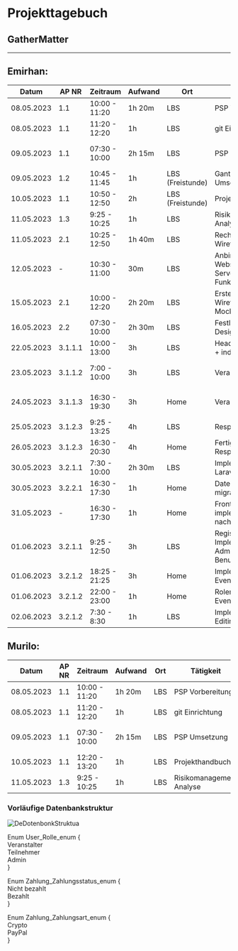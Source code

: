 # Projekttagebuch
## GatherMatter
---

## Emirhan:

Datum | AP NR | Zeitraum | Aufwand | Ort | Tätigkeit | Probleme | Quellen  
------|-------|----------|---------|-----|-----------|----------|--------
08.05.2023|1.1|10:00 - 11:20| 1h 20m | LBS | PSP Vorbereitung | - | -
08.05.2023|1.1|11:20 - 12:20| 1h | LBS | git Einrichtung | - | -
09.05.2023|1.1|07:30 - 10:00| 2h 15m | LBS | PSP Umsetzung | - | Diverses aus Eduvidual
09.05.2023|1.2|10:45 - 11:45| 1h | LBS (Freistunde) | Gantt-Chart Umsetzung | - | -
10.05.2023|1.1|10:50 - 12:50| 2h | LBS (Freistunde) | Projekthandbuch | - | -
11.05.2023|1.3|9:25 - 10:25| 1h | LBS | Risikomanagement Analyse | - | -
11.05.2023|2.1|10:25 - 12:50| 1h 40m | LBS | Recherche Wireframes/Mockups  | - | -
12.05.2023| - | 10:30 - 11:00 | 30m | LBS | Anbindung Webspace FTP Server + Funktionstest | - | -
15.05.2023|2.1| 10:00 - 12:20 | 2h 20m | LBS | Erstellen von Wireframes und Mockups | - | -
16.05.2023|2.2| 07:30 - 10:00 | 2h 30m | LBS | Festlegung des UI Design | - | -
22.05.2023|3.1.1.1| 10:00 - 13:00 | 3h | LBS | Header & Navigation + indexpage | - | -
23.05.2023|3.1.1.2| 7:00 - 10:00 | 3h | LBS | Veranstaltungskarten | - | Diverses aus Dokus
24.05.2023|3.1.1.3| 16:30 - 19:30 | 3h | Home | Veranstaltungsdetails | - | Diverses aus Dokus
25.05.2023|3.1.2.3| 9:25 - 13:25 | 4h | LBS | Responsivdesign | - | Bootstrap Dokus
26.05.2023|3.1.2.3| 16:30 - 20:30 | 4h | Home | Fertigstellung Responsivdesign | - | Bootstrap Dokus
30.05.2023|3.2.1.1| 7:30 - 10:00 | 2h 30m | LBS | Implementierung Laravel | - | Laravel Dokus
30.05.2023|3.2.2.1| 16:30 - 17:30 | 1h | Home | Datenbank migrationen (User)| - | Laravel Dokus
31.05.2023| - | 16:30 - 17:30 | 1h | Home | Frontend implementierung nach Laravel | - | -
01.06.2023|3.2.1.1| 9:25 - 12:50 | 3h | LBS | Register/Login + Implementierung Adminpanel für Benutzermangement  | - | Laravel Dokus
01.06.2023|3.2.1.2| 18:25 - 21:25 | 3h | Home | Implementierung Events | - | Laravel Dokus
01.06.2023|3.2.1.2| 22:00 - 23:00 | 1h | Home | Rolemangement für Events angepasst | - | Laravel Dokus
02.06.2023|3.2.1.2| 7:30 - 8:30 | 1h | LBS | Implementierung Editing für Admin | - | Laravel Dokus

## Murilo:

Datum | AP NR | Zeitraum | Aufwand | Ort | Tätigkeit | Probleme | Quellen  
------|-------|----------|---------|-----|-----------|----------|--------
08.05.2023|1.1|10:00 - 11:20| 1h 20m | LBS | PSP Vorbereitung | - | -
08.05.2023|1.1|11:20 - 12:20| 1h | LBS | git Einrichtung | - | -
09.05.2023|1.1|07:30 - 10:00| 2h 15m | LBS | PSP Umsetzung | - | Diverses aus Eduvidual
10.05.2023|1.1|12:20 - 13:20| 1h | LBS | Projekthandbuch | - | -
11.05.2023|1.3|9:25 - 10:25 | 1h | LBS | Risikomanagement Analyse | - | -



### Vorläufige Datenbankstruktur


![DeDotenbonkStruktua](http://lbs.muri.io:3000/4aAPC_Projekte/Gruppe1/raw/branch/main/Planung/db_diag.png)

Enum User\_Rolle\_enum {  
Veranstalter  
Teilnehmer  
Admin  
}  

Enum Zahlung\_Zahlungsstatus\_enum {  
Nicht bezahlt  
Bezahlt  
}  

Enum Zahlung\_Zahlungsart\_enum {  
Crypto  
PayPal  
}  
